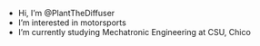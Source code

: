 - Hi, I’m @PlantTheDiffuser
- I’m interested in motorsports
- I’m currently studying Mechatronic Engineering at CSU, Chico

<!---
PlantTheDiffuser/PlantTheDiffuser is a ✨ special ✨ repository because its `README.md` (this file) appears on your GitHub profile.
You can click the Preview link to take a look at your changes.
--->
